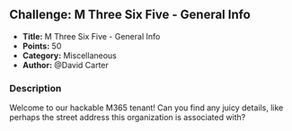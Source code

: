 ## Challenge: M Three Six Five - General Info

- **Title:** M Three Six Five - General Info
- **Points:** 50
- **Category:** Miscellaneous
- **Author:** @David Carter

### Description

Welcome to our hackable M365 tenant! Can you find any juicy details, like perhaps the street address this organization is associated with?
